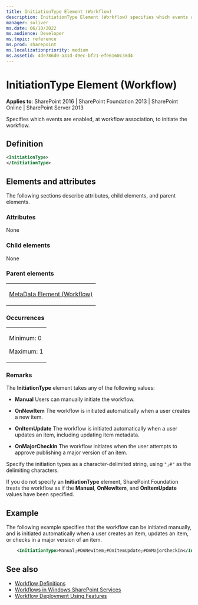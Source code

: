 ```yaml
---
title: InitiationType Element (Workflow)
description: InitiationType Element (Workflow) specifies which events are enabled, at workflow association, to initiate the workflow.
manager: soliver
ms.date: 06/10/2022
ms.audience: Developer
ms.topic: reference
ms.prod: sharepoint
ms.localizationpriority: medium
ms.assetid: 4de786d0-a31d-49ec-bf21-efe6160c38d4
---
```


# InitiationType Element (Workflow)

**Applies to**: SharePoint 2016 | SharePoint Foundation 2013 | SharePoint Online | SharePoint Server 2013

Specifies which events are enabled, at workflow association, to initiate the workflow.

## Definition

```XML
<InitiationType>
</InitiationType>
```

## Elements and attributes

The following sections describe attributes, child elements, and parent elements.

### Attributes

None

### Child elements

None

### Parent elements

<table>
<colgroup>
<col width="100%" />
</colgroup>
<tbody>
<tr class="odd">
<td align="left"><p><a href="metadata-element-workflow.md">MetaData Element (Workflow)</a></p></td>
</tr>
</tbody>
</table>

### Occurrences

<table>
<colgroup>
<col width="100%" />
</colgroup>
<tbody>
<tr class="odd">
<td align="left"><p>Minimum: 0</p>
<p>Maximum: 1</p></td>
</tr>
</tbody>
</table>

### Remarks

The **InitiationType** element takes any of the following values:

- **Manual** Users can manually initiate the workflow.

- **OnNewItem** The workflow is initiated automatically when a user creates a new item.

- **OnItemUpdate** The workflow is initiated automatically when a user updates an item, including updating item metadata.

- **OnMajorCheckin** The workflow initiates when the user attempts to approve publishing a major version of an item.

Specify the initiation types as a character-delimited string, using `";#"` as the delimiting characters.

If you do not specify an **InitiationType** element, SharePoint Foundation treats the workflow as if the **Manual**, **OnNewItem**, and **OnItemUpdate** values have been specified.

## Example

The following example specifies that the workflow can be initiated manually, and is initiated automatically when a user creates an item, updates an item, or checks in a major version of an item.

```XML
    <InitiationType>Manual;#OnNewItem;#OnItemUpdate;#OnMajorCheckIn</InitiationType>
```

## See also

- [Workflow Definitions](workflow-definitions.md)
- [Workflows in Windows SharePoint Services](https://msdn.microsoft.com/library/be0888d4-20b2-4d39-bf28-2d8a71829d8e(Office.15).aspx)
- [Workflow Deployment Using Features](https://msdn.microsoft.com/library/ad294f09-483d-4e87-bd19-fa37795ed558(Office.15).aspx)









